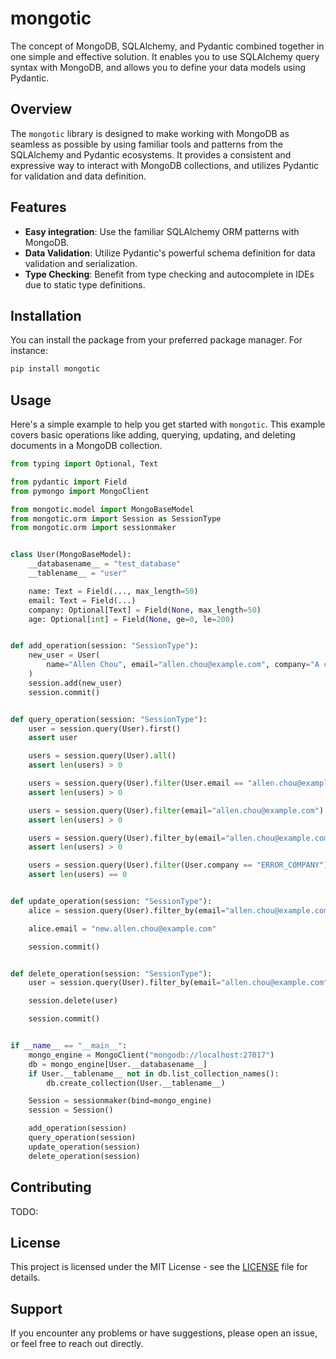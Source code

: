 # mongotic

The concept of MongoDB, SQLAlchemy, and Pydantic combined together in one simple and effective solution. It enables you to use SQLAlchemy query syntax with MongoDB, and allows you to define your data models using Pydantic.

## Overview

The `mongotic` library is designed to make working with MongoDB as seamless as possible by using familiar tools and patterns from the SQLAlchemy and Pydantic ecosystems. It provides a consistent and expressive way to interact with MongoDB collections, and utilizes Pydantic for validation and data definition.

## Features

- **Easy integration**: Use the familiar SQLAlchemy ORM patterns with MongoDB.
- **Data Validation**: Utilize Pydantic's powerful schema definition for data validation and serialization.
- **Type Checking**: Benefit from type checking and autocomplete in IDEs due to static type definitions.

## Installation

You can install the package from your preferred package manager. For instance:

```bash
pip install mongotic
```

## Usage

Here's a simple example to help you get started with `mongotic`. This example covers basic operations like adding, querying, updating, and deleting documents in a MongoDB collection.

```python
from typing import Optional, Text

from pydantic import Field
from pymongo import MongoClient

from mongotic.model import MongoBaseModel
from mongotic.orm import Session as SessionType
from mongotic.orm import sessionmaker


class User(MongoBaseModel):
    __databasename__ = "test_database"
    __tablename__ = "user"

    name: Text = Field(..., max_length=50)
    email: Text = Field(...)
    company: Optional[Text] = Field(None, max_length=50)
    age: Optional[int] = Field(None, ge=0, le=200)


def add_operation(session: "SessionType"):
    new_user = User(
        name="Allen Chou", email="allen.chou@example.com", company="A company", age=30
    )
    session.add(new_user)
    session.commit()


def query_operation(session: "SessionType"):
    user = session.query(User).first()
    assert user

    users = session.query(User).all()
    assert len(users) > 0

    users = session.query(User).filter(User.email == "allen.chou@example.com").all()
    assert len(users) > 0

    users = session.query(User).filter(email="allen.chou@example.com").all()
    assert len(users) > 0

    users = session.query(User).filter_by(email="allen.chou@example.com").all()
    assert len(users) > 0

    users = session.query(User).filter(User.company == "ERROR_COMPANY").all()
    assert len(users) == 0


def update_operation(session: "SessionType"):
    alice = session.query(User).filter_by(email="allen.chou@example.com").first()

    alice.email = "new.allen.chou@example.com"

    session.commit()


def delete_operation(session: "SessionType"):
    user = session.query(User).filter_by(email="allen.chou@example.com").first()

    session.delete(user)

    session.commit()


if __name__ == "__main__":
    mongo_engine = MongoClient("mongodb://localhost:27017")
    db = mongo_engine[User.__databasename__]
    if User.__tablename__ not in db.list_collection_names():
        db.create_collection(User.__tablename__)

    Session = sessionmaker(bind=mongo_engine)
    session = Session()

    add_operation(session)
    query_operation(session)
    update_operation(session)
    delete_operation(session)
```

## Contributing

TODO:

## License

This project is licensed under the MIT License - see the [LICENSE](LICENSE) file for details.

## Support

If you encounter any problems or have suggestions, please open an issue, or feel free to reach out directly.
